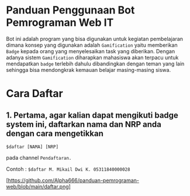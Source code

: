 # Panduan Penggunaan Bot Pemrograman Web IT

Bot ini adalah program yang bisa digunakan untuk kegiatan pembelajaran dimana konsep yang digunakan adalah `Gamification` yaitu memberikan `Badge` kepada orang yang menyelesaikan task yang diberikan. Dengan adanya sistem `Gamification` diharapkan mahasiswa akan terpacu untuk mendapatkan `badge` terlebih dahulu dibandingkan dengan teman yang lain sehingga bisa mendongkrak kemauan belajar masing-masing siswa.

# Cara Daftar

## 1. Pertama, agar kalian dapat mengikuti badge system ini, daftarkan nama dan NRP anda dengan cara mengetikkan

```$daftar [NAMA] [NRP]``` 

pada channel `Pendaftaran.`

Contoh : `$daftar M. Mikail Dwi K. 05311840000028`

[https://github.com/Alpha666/panduan-pemrograman-web/blob/main/daftar.png]

